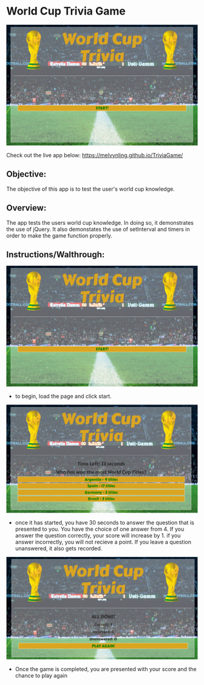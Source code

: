 # World Cup Trivia Game
![](assets/wc1.png)

Check out the live app below: 
https://melvynling.github.io/TriviaGame/

## Objective:
The objective of this app is to test the user's world cup knowledge.

## Overview:
The app tests the users world cup knowledge. In doing so, it demonstrates the use of jQuery. It also demonstates the use of setInterval and timers in order to make the game function properly.

## Instructions/Walthrough:
![](assets/wc1.png)
* to begin, load the page and click start.

![](assets/wc2.png)
* once it has started, you have 30 seconds to answer the question that is presented to you. You have the choice of one answer from 4. If you answer the question correctly, your score will increase by 1. if you answer incorrectly, you will not recieve a point. If you leave a question unanswered, it also gets recorded. 

![](assets/wc3.png)
* Once the game is completed, you are presented with your score and the chance to play again
